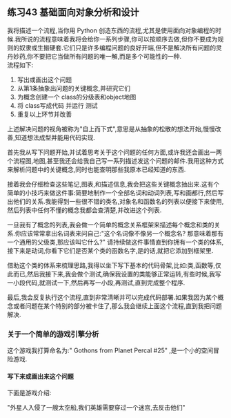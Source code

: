 ## 练习43 基础面向对象分析和设计
我将描述一个流程,当你用 Python 创造东西的流程,尤其是使用面向对象编程的时候.我所说的流程意味着我将会给你一系列步骤,你可以按顺序去做,但你不要成为规则的奴隶或生搬硬套.它们只是许多编程问题的良好开端,但不是解决所有问题的灵丹妙药,你不要把它当做所有问题的唯一解,而是多个可能性的一种.  
流程如下:
1. 写出或画出这个问题
2. 从第1条抽象出问题的关键概念,并研究它们
3. 为概念创建一个 class的分级表和object地图
4. 将 class写成代码 并运行 测试
5. 重复以上环节并改善

上述解决问题的视角被称为"自上而下式",意思是从抽象的松散的想法开始,慢慢改善,知道想法成型并能用代码实现.  

首先我从写下问题开始,并试着思考关于这个问题的任何方面,或许我还会画出一两个流程图,地图,甚至我还会给我自己写一系列描述发这个问题的邮件.我用这种方式来解析问题中的关键概念,同时也能查明那些我原本已经知道的东西.

接着我会仔细检查这些笔记,图表,和描述信息,我会把这些关键概念抽出来.这有个简单的小技巧来做这件事:简要地制作一个全部名词和动词列表,写和画都行,然后写出他们的关系.我能得到一些很不错的类名,对象名和函数名的列表以便接下来使用,然后列表中任何不懂的概念我都会查清楚,并改进这个列表.  

一旦我有了概念的列表,我会做一个简单的概念关系框架来描述每个概念和类的关系.你应该常常拿出名词表来问自己:"这个名词像不像另一个概念名? 那意味着那有一个通用的父级类,那应该叫它什么?" 请持续做这件事情直到你拥有一个类的体系,接下来是动词,你看下它们是否某个类的函数名字,是的话,就把它添加到框架里.  

借助这个类的体系来梳理思路,我得以坐下写下基本的代码骨架,比如:类,函数等,仅此而已,然后我接下来,我会做个测试,确保我设置的类能够正常运转,有些时候,我写一小段代码,就测试一下,然后再写一小段,再测试,直到完成整个程序.

最后,我会反复执行这个流程,直到非常清晰并可以完成代码部署.如果我因为某个概念或者问题在某个特别的部分被卡住了,那么我会继续上面这个流程,直到我把问题解决.  

### 关于一个简单的游戏引擎分析
这个游戏我打算命名为:" Gothons from Planet Percal #25" ,是一个小的空间冒险游戏.

#### 写下来或画出来这个问题
下面是游戏介绍:  

"外星人入侵了一艘太空船,我们英雄需要穿过一个迷宫,去反击他们"
